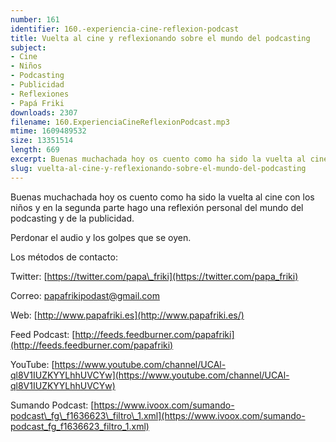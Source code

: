 ```yaml
---
number: 161
identifier: 160.-experiencia-cine-reflexion-podcast
title: Vuelta al cine y reflexionando sobre el mundo del podcasting
subject:
- Cine
- Niños
- Podcasting
- Publicidad
- Reflexiones
- Papá Friki
downloads: 2307
filename: 160.ExperienciaCineReflexionPodcast.mp3
mtime: 1609489532
size: 13351514
length: 669
excerpt: Buenas muchachada hoy os cuento como ha sido la vuelta al cine con los niños y en la segunda parte hago una reflexión personal del mundo del podcasting y de la publicidad
slug: vuelta-al-cine-y-reflexionando-sobre-el-mundo-del-podcasting
---
```

Buenas muchachada hoy os cuento como ha sido la vuelta al cine con los niños y en la segunda parte hago una reflexión personal del mundo del podcasting y de la publicidad.

Perdonar el audio y los golpes que se oyen.

Los métodos de contacto:

Twitter: [https://twitter.com/papa\_friki](https://twitter.com/papa_friki)

Correo: [papafrikipodast@gmail.com](https://archive.org/details/papafrikipodast@gmail.com)

Web: [http://www.papafriki.es](http://www.papafriki.es/)

Feed Podcast: [http://feeds.feedburner.com/papafriki](http://feeds.feedburner.com/papafriki)

YouTube: [https://www.youtube.com/channel/UCAl-ql8V1IUZKYYLhhUVCYw](https://www.youtube.com/channel/UCAl-ql8V1IUZKYYLhhUVCYw)

Sumando Podcast: [https://www.ivoox.com/sumando-podcast\_fg\_f1636623\_filtro\_1.xml](https://www.ivoox.com/sumando-podcast_fg_f1636623_filtro_1.xml)